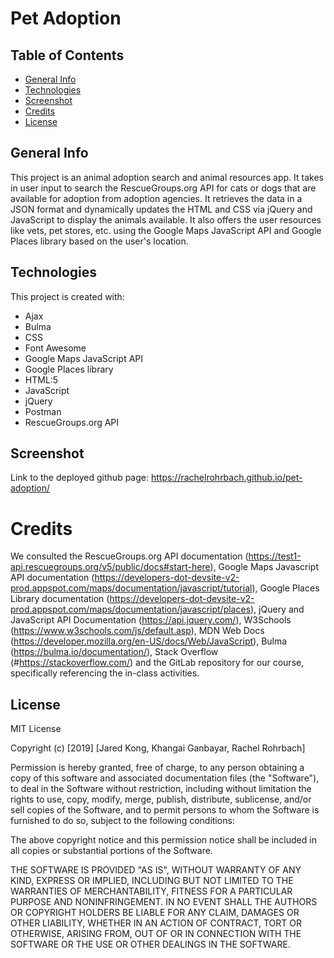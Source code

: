 # Pet Adoption

## Table of Contents
* [General Info](#general-info)
* [Technologies](#technologies)
* [Screenshot](#screenshot)
* [Credits](#credits)
* [License](#license)

## General Info
This project is an animal adoption search and animal resources app. It takes in user input to search the RescueGroups.org API for cats or dogs that are available for adoption from adoption agencies. It retrieves the data in a JSON format and dynamically updates the HTML and CSS via jQuery and JavaScript to display the animals available.  It also offers the user resources like vets, pet stores, etc. using the Google Maps JavaScript API and Google Places library based on the user's location.  

## Technologies
This project is created with:
* Ajax
* Bulma
* CSS
* Font Awesome
* Google Maps JavaScript API
* Google Places library
* HTML:5
* JavaScript 
* jQuery
* Postman
* RescueGroups.org API

## Screenshot

Link to the deployed github page: https://rachelrohrbach.github.io/pet-adoption/

# Credits
We consulted the RescueGroups.org API documentation (https://test1-api.rescuegroups.org/v5/public/docs#start-here), Google Maps Javascript API documentation (https://developers-dot-devsite-v2-prod.appspot.com/maps/documentation/javascript/tutorial), Google Places Library documentation (https://developers-dot-devsite-v2-prod.appspot.com/maps/documentation/javascript/places), jQuery and JavaScript API Documentation (https://api.jquery.com/), W3Schools (https://www.w3schools.com/js/default.asp), MDN Web Docs (https://developer.mozilla.org/en-US/docs/Web/JavaScript), Bulma (https://bulma.io/documentation/), Stack Overflow (#https://stackoverflow.com/) and the GitLab repository for our course, specifically referencing the in-class activities. 

## License
MIT License

Copyright (c) [2019] [Jared Kong, Khangai Ganbayar, Rachel Rohrbach]

Permission is hereby granted, free of charge, to any person obtaining a copy
of this software and associated documentation files (the "Software"), to deal
in the Software without restriction, including without limitation the rights
to use, copy, modify, merge, publish, distribute, sublicense, and/or sell
copies of the Software, and to permit persons to whom the Software is
furnished to do so, subject to the following conditions:

The above copyright notice and this permission notice shall be included in all
copies or substantial portions of the Software.

THE SOFTWARE IS PROVIDED "AS IS", WITHOUT WARRANTY OF ANY KIND, EXPRESS OR
IMPLIED, INCLUDING BUT NOT LIMITED TO THE WARRANTIES OF MERCHANTABILITY,
FITNESS FOR A PARTICULAR PURPOSE AND NONINFRINGEMENT. IN NO EVENT SHALL THE
AUTHORS OR COPYRIGHT HOLDERS BE LIABLE FOR ANY CLAIM, DAMAGES OR OTHER
LIABILITY, WHETHER IN AN ACTION OF CONTRACT, TORT OR OTHERWISE, ARISING FROM,
OUT OF OR IN CONNECTION WITH THE SOFTWARE OR THE USE OR OTHER DEALINGS IN THE
SOFTWARE.